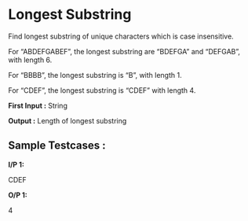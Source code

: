 # Longest Substring


Find longest substring of unique characters which is case insensitive. 

For “ABDEFGABEF”, the longest substring are “BDEFGA” and “DEFGAB”, with length 6.

For “BBBB”, the longest substring is “B”, with length 1.

For “CDEF”, the longest substring is “CDEF” with length 4.

**First Input :** String

**Output :** Length of longest substring

## Sample Testcases :

**I/P 1:**

CDEF

**O/P 1:**

4
